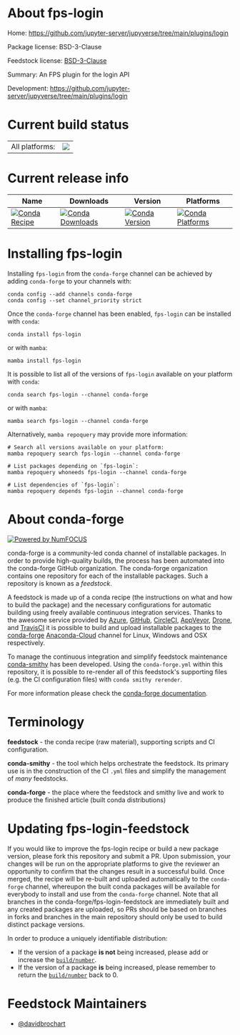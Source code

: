 About fps-login
===============

Home: https://github.com/jupyter-server/jupyverse/tree/main/plugins/login

Package license: BSD-3-Clause

Feedstock license: [BSD-3-Clause](https://github.com/conda-forge/fps-login-feedstock/blob/main/LICENSE.txt)

Summary: An FPS plugin for the login API

Development: https://github.com/jupyter-server/jupyverse/tree/main/plugins/login

Current build status
====================


<table><tr><td>All platforms:</td>
    <td>
      <a href="https://dev.azure.com/conda-forge/feedstock-builds/_build/latest?definitionId=15750&branchName=main">
        <img src="https://dev.azure.com/conda-forge/feedstock-builds/_apis/build/status/fps-login-feedstock?branchName=main">
      </a>
    </td>
  </tr>
</table>

Current release info
====================

| Name | Downloads | Version | Platforms |
| --- | --- | --- | --- |
| [![Conda Recipe](https://img.shields.io/badge/recipe-fps--login-green.svg)](https://anaconda.org/conda-forge/fps-login) | [![Conda Downloads](https://img.shields.io/conda/dn/conda-forge/fps-login.svg)](https://anaconda.org/conda-forge/fps-login) | [![Conda Version](https://img.shields.io/conda/vn/conda-forge/fps-login.svg)](https://anaconda.org/conda-forge/fps-login) | [![Conda Platforms](https://img.shields.io/conda/pn/conda-forge/fps-login.svg)](https://anaconda.org/conda-forge/fps-login) |

Installing fps-login
====================

Installing `fps-login` from the `conda-forge` channel can be achieved by adding `conda-forge` to your channels with:

```
conda config --add channels conda-forge
conda config --set channel_priority strict
```

Once the `conda-forge` channel has been enabled, `fps-login` can be installed with `conda`:

```
conda install fps-login
```

or with `mamba`:

```
mamba install fps-login
```

It is possible to list all of the versions of `fps-login` available on your platform with `conda`:

```
conda search fps-login --channel conda-forge
```

or with `mamba`:

```
mamba search fps-login --channel conda-forge
```

Alternatively, `mamba repoquery` may provide more information:

```
# Search all versions available on your platform:
mamba repoquery search fps-login --channel conda-forge

# List packages depending on `fps-login`:
mamba repoquery whoneeds fps-login --channel conda-forge

# List dependencies of `fps-login`:
mamba repoquery depends fps-login --channel conda-forge
```


About conda-forge
=================

[![Powered by
NumFOCUS](https://img.shields.io/badge/powered%20by-NumFOCUS-orange.svg?style=flat&colorA=E1523D&colorB=007D8A)](https://numfocus.org)

conda-forge is a community-led conda channel of installable packages.
In order to provide high-quality builds, the process has been automated into the
conda-forge GitHub organization. The conda-forge organization contains one repository
for each of the installable packages. Such a repository is known as a *feedstock*.

A feedstock is made up of a conda recipe (the instructions on what and how to build
the package) and the necessary configurations for automatic building using freely
available continuous integration services. Thanks to the awesome service provided by
[Azure](https://azure.microsoft.com/en-us/services/devops/), [GitHub](https://github.com/),
[CircleCI](https://circleci.com/), [AppVeyor](https://www.appveyor.com/),
[Drone](https://cloud.drone.io/welcome), and [TravisCI](https://travis-ci.com/)
it is possible to build and upload installable packages to the
[conda-forge](https://anaconda.org/conda-forge) [Anaconda-Cloud](https://anaconda.org/)
channel for Linux, Windows and OSX respectively.

To manage the continuous integration and simplify feedstock maintenance
[conda-smithy](https://github.com/conda-forge/conda-smithy) has been developed.
Using the ``conda-forge.yml`` within this repository, it is possible to re-render all of
this feedstock's supporting files (e.g. the CI configuration files) with ``conda smithy rerender``.

For more information please check the [conda-forge documentation](https://conda-forge.org/docs/).

Terminology
===========

**feedstock** - the conda recipe (raw material), supporting scripts and CI configuration.

**conda-smithy** - the tool which helps orchestrate the feedstock.
                   Its primary use is in the construction of the CI ``.yml`` files
                   and simplify the management of *many* feedstocks.

**conda-forge** - the place where the feedstock and smithy live and work to
                  produce the finished article (built conda distributions)


Updating fps-login-feedstock
============================

If you would like to improve the fps-login recipe or build a new
package version, please fork this repository and submit a PR. Upon submission,
your changes will be run on the appropriate platforms to give the reviewer an
opportunity to confirm that the changes result in a successful build. Once
merged, the recipe will be re-built and uploaded automatically to the
`conda-forge` channel, whereupon the built conda packages will be available for
everybody to install and use from the `conda-forge` channel.
Note that all branches in the conda-forge/fps-login-feedstock are
immediately built and any created packages are uploaded, so PRs should be based
on branches in forks and branches in the main repository should only be used to
build distinct package versions.

In order to produce a uniquely identifiable distribution:
 * If the version of a package **is not** being increased, please add or increase
   the [``build/number``](https://docs.conda.io/projects/conda-build/en/latest/resources/define-metadata.html#build-number-and-string).
 * If the version of a package **is** being increased, please remember to return
   the [``build/number``](https://docs.conda.io/projects/conda-build/en/latest/resources/define-metadata.html#build-number-and-string)
   back to 0.

Feedstock Maintainers
=====================

* [@davidbrochart](https://github.com/davidbrochart/)

